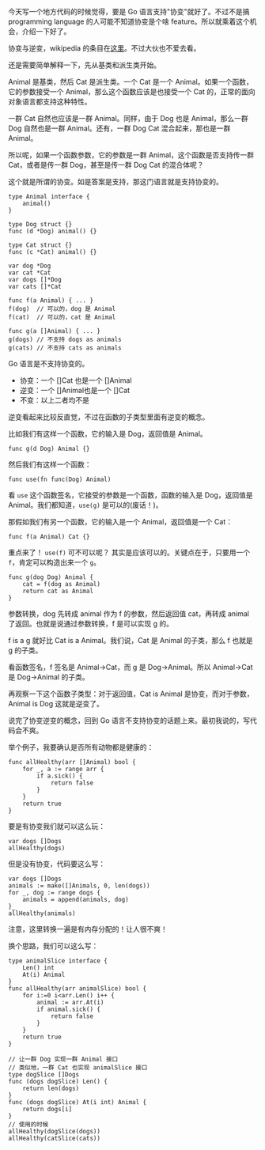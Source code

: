 今天写一个地方代码的时候觉得，要是 Go 语言支持"协变"就好了。不过不是搞 programming language 的人可能不知道协变是个啥 feature。所以就乘着这个机会，介绍一下好了。

协变与逆变，wikipedia 的条目在[这里](https://zh.wikipedia.org/wiki/%E5%8D%8F%E5%8F%98%E4%B8%8E%E9%80%86%E5%8F%98)。不过大伙也不爱去看。

还是需要简单解释一下，先从基类和派生类开始。

Animal 是基类，然后 Cat 是派生类。一个 Cat 是一个 Animal。如果一个函数，它的参数接受一个 Animal，那么这个函数应该是也接受一个 Cat 的，正常的面向对象语言都支持这种特性。

一群 Cat 自然也应该是一群 Animal。同样，由于 Dog 也是 Animal，那么一群 Dog 自然也是一群 Animal。还有，一群 Dog Cat 混合起来，那也是一群 Animal。

所以呢，如果一个函数参数，它的参数是一群 Animal，这个函数是否支持传一群 Cat，或者是传一群 Dog，甚至是传一群 Dog Cat 的混合体呢？

这个就是所谓的协变。如是答案是支持，那这门语言就是支持协变的。

```golang
type Animal interface {
    animal()
}

type Dog struct {}
func (d *Dog) animal() {}

type Cat struct {}
func (c *Cat) animal() {}

var dog *Dog
var cat *Cat
var dogs []*Dog
var cats []*Cat

func f(a Animal) { ... }
f(dog)  // 可以的，dog 是 Animal
f(cat)  // 可以的，cat 是 Animal

func g(a []Animal) { ... }
g(dogs) // 不支持 dogs as animals
g(cats) // 不支持 cats as animals
```

Go 语言是不支持协变的。

* 协变：一个 []Cat 也是一个 []Animal
* 逆变：一个 []Animal也是一个 []Cat
* 不变：以上二者均不是

逆变看起来比较反直觉，不过在函数的子类型里面有逆变的概念。

比如我们有这样一个函数，它的输入是 Dog，返回值是 Animal。

```
func g(d Dog) Animal {}
```


然后我们有这样一个函数：

```
func use(fn func(Dog) Animal)
```

看 `use` 这个函数签名，它接受的参数是一个函数，函数的输入是 Dog，返回值是 Animal。我们都知道，`use(g)` 是可以的(废话！)。


那假如我们有另一个函数，它的输入是一个 Animal，返回值是一个 Cat：

```
func f(a Animal) Cat {}
```

重点来了！ `use(f)` 可不可以呢？ 其实是应该可以的。关键点在于，只要用一个 `f`，肯定可以构造出来一个 `g`。

```
func g(dog Dog) Animal {
    cat = f(dog as Animal)
    return cat as Animal
}
```

参数转换，dog 先转成 animal 作为 f 的参数，然后返回值 cat，再转成 animal 了返回。也就是说通过参数转换，f 是可以实现 g 的。

f is a g 就好比 Cat is a Animal。我们说，Cat 是 Animal 的子类，那么 f 也就是 g 的子类。

看函数签名，f 签名是 Animal->Cat，而 g 是 Dog->Animal。所以 Animal->Cat 是 Dog->Animal 的子类。

再观察一下这个函数子类型：对于返回值，Cat is Animal 是协变，而对于参数，Animal is Dog 这就是逆变了。

说完了协变逆变的概念，回到 Go 语言不支持协变的话题上来。最初我说的，写代码会不爽。

举个例子，我要确认是否所有动物都是健康的：

```
func allHealthy(arr []Animal) bool {
    for _, a := range arr {
        if a.sick() {
            return false
        }
    }
    return true
}
```

要是有协变我们就可以这么玩：

```
var dogs []Dogs
allHealthy(dogs)
```

但是没有协变，代码要这么写：


```
var dogs []Dogs
animals := make([]Animals, 0, len(dogs))
for _, dog := range dogs {
    animals = append(animals, dog)
}_
allHealthy(animals)
```

注意，这里转换一遍是有内存分配的！让人很不爽！

换个思路，我们可以这么写：

```golang
type animalSlice interface {
    Len() int
    At(i) Animal
}
func allHealthy(arr animalSlice) bool {
    for i:=0 i<arr.Len() i++ {
        animal := arr.At(i)
        if animal.sick() {
            return false
        }
    }
    return true
}
```

```
// 让一群 Dog 实现一群 Animal 接口
// 类似地，一群 Cat 也实现 animalSlice 接口
type dogSlice []Dogs
func (dogs dogSlice) Len() {
    return len(dogs)
}
func (dogs dogSlice) At(i int) Animal {
    return dogs[i]
}
// 使用的时候
allHealthy(dogSlice(dogs))
allHealthy(catSlice(cats))
```
